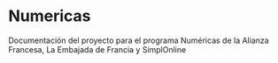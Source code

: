 # Numericas
Documentación del proyecto para el programa Numéricas de la Alianza Francesa, La Embajada de Francia y SimplOnline
